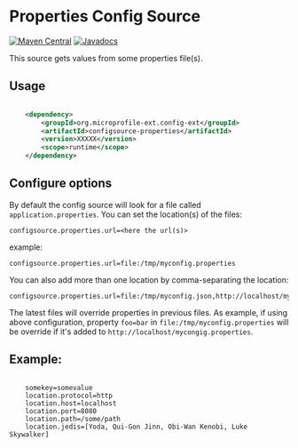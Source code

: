 # Properties Config Source

[![Maven Central](https://maven-badges.herokuapp.com/maven-central/org.microprofile-ext.config-ext/configsource-properties/badge.svg)](https://maven-badges.herokuapp.com/maven-central/org.microprofile-ext.config-ext/configsource-properties)
[![Javadocs](https://www.javadoc.io/badge/org.microprofile-ext.config-ext/configsource-properties.svg)](https://www.javadoc.io/doc/org.microprofile-ext.config-ext/configsource-properties)

This source gets values from some properties file(s).

## Usage

```xml

    <dependency>
        <groupId>org.microprofile-ext.config-ext</groupId>
        <artifactId>configsource-properties</artifactId>
        <version>XXXXX</version>
        <scope>runtime</scope>
    </dependency>

```

## Configure options

By default the config source will look for a file called `application.properties`. You can set the location(s) of the files:

    configsource.properties.url=<here the url(s)>

example:

    configsource.properties.url=file:/tmp/myconfig.properties

You can also add more than one location by comma-separating the location:

    configsource.properties.url=file:/tmp/myconfig.json,http://localhost/mycongig.properties

The latest files will override properties in previous files. As example, if using above configuration, property `foo=bar` in `file:/tmp/myconfig.properties` will be override if it's added to `http://localhost/mycongig.properties`.

## Example:

```properties
    
    somekey=somevalue
    location.protocol=http
    location.host=localhost
    location.port=8080
    location.path=/some/path
    location.jedis=[Yoda, Qui-Gon Jinn, Obi-Wan Kenobi, Luke Skywalker]
    
```